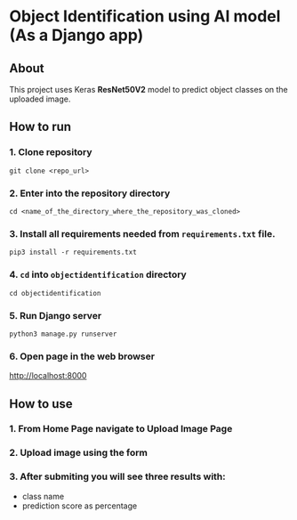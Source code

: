 # Object Identification using AI model (As a Django app)



## About

This project uses Keras **ResNet50V2** model to predict object classes on the uploaded image.

## How to run

### 1. Clone repository

`git clone <repo_url>`

### 2. Enter into the repository directory

`cd <name_of_the_directory_where_the_repository_was_cloned>`

### 3. Install all requirements needed from `requirements.txt` file.

`pip3 install -r requirements.txt`

### 4. `cd` into `objectidentification` directory

`cd objectidentification`

### 5. Run Django server

`python3 manage.py runserver`

### 6. Open page in the web browser

[http://localhost:8000](http://localhost:8000)


## How to use

### 1. From Home Page navigate to Upload Image Page

### 2. Upload image using the form

### 3. After submiting you will see three results with:

- class name
- prediction score as percentage